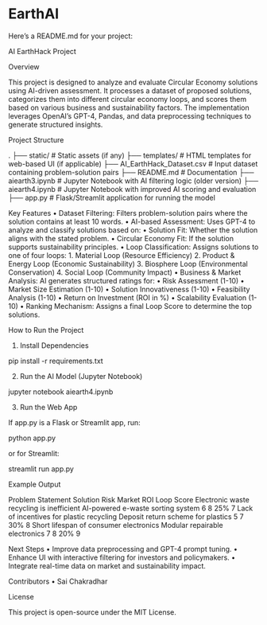 # EarthAI
Here’s a README.md for your project:

AI EarthHack Project

Overview

This project is designed to analyze and evaluate Circular Economy solutions using AI-driven assessment. It processes a dataset of proposed solutions, categorizes them into different circular economy loops, and scores them based on various business and sustainability factors. The implementation leverages OpenAI’s GPT-4, Pandas, and data preprocessing techniques to generate structured insights.

Project Structure

.
├── static/                  # Static assets (if any)
├── templates/               # HTML templates for web-based UI (if applicable)
├── AI_EarthHack_Dataset.csv # Input dataset containing problem-solution pairs
├── README.md                # Documentation
├── aiearth3.ipynb           # Jupyter Notebook with AI filtering logic (older version)
├── aiearth4.ipynb           # Jupyter Notebook with improved AI scoring and evaluation
├── app.py                   # Flask/Streamlit application for running the model

Key Features
	•	Dataset Filtering: Filters problem-solution pairs where the solution contains at least 10 words.
	•	AI-based Assessment: Uses GPT-4 to analyze and classify solutions based on:
	•	Solution Fit: Whether the solution aligns with the stated problem.
	•	Circular Economy Fit: If the solution supports sustainability principles.
	•	Loop Classification: Assigns solutions to one of four loops:
	1.	Material Loop (Resource Efficiency)
	2.	Product & Energy Loop (Economic Sustainability)
	3.	Biosphere Loop (Environmental Conservation)
	4.	Social Loop (Community Impact)
	•	Business & Market Analysis: AI generates structured ratings for:
	•	Risk Assessment (1-10)
	•	Market Size Estimation (1-10)
	•	Solution Innovativeness (1-10)
	•	Feasibility Analysis (1-10)
	•	Return on Investment (ROI in %)
	•	Scalability Evaluation (1-10)
	•	Ranking Mechanism: Assigns a final Loop Score to determine the top solutions.

How to Run the Project

1. Install Dependencies

pip install -r requirements.txt

2. Run the AI Model (Jupyter Notebook)

jupyter notebook aiearth4.ipynb

3. Run the Web App

If app.py is a Flask or Streamlit app, run:

python app.py

or for Streamlit:

streamlit run app.py

Example Output

Problem Statement	Solution	Risk	Market	ROI	Loop Score
Electronic waste recycling is inefficient	AI-powered e-waste sorting system	6	8	25%	7
Lack of incentives for plastic recycling	Deposit return scheme for plastics	5	7	30%	8
Short lifespan of consumer electronics	Modular repairable electronics	7	8	20%	9

Next Steps
	•	Improve data preprocessing and GPT-4 prompt tuning.
	•	Enhance UI with interactive filtering for investors and policymakers.
	•	Integrate real-time data on market and sustainability impact.

Contributors
	•	Sai Chakradhar


License

This project is open-source under the MIT License.


